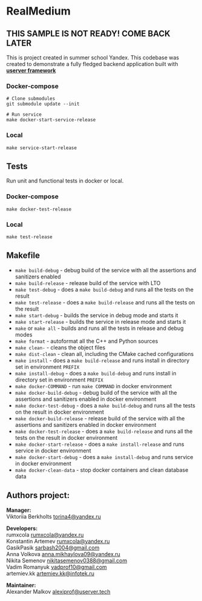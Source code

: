 # RealMedium

## THIS SAMPLE IS NOT READY! COME BACK LATER

This is project created in summer school Yandex.
This codebase was created to demonstrate a fully fledged backend application built with **[userver framework](https://userver.tech/)**

### Docker-compose
```
# Clone submodules
git submodule update --init

# Run service
make docker-start-service-release
```
### Local
```
make service-start-release
```
## Tests
Run unit and functional tests in docker or local.
### Docker-compose
```
make docker-test-release
```
### Local
```
make test-release
```

## Makefile

* `make build-debug` - debug build of the service with all the assertions and sanitizers enabled
* `make build-release` - release build of the service with LTO
* `make test-debug` - does a `make build-debug` and runs all the tests on the result
* `make test-release` - does a `make build-release` and runs all the tests on the result
* `make start-debug` - builds the service in debug mode and starts it
* `make start-release` - builds the service in release mode and starts it
* `make` or `make all` - builds and runs all the tests in release and debug modes
* `make format` - autoformat all the C++ and Python sources
* `make clean-` - cleans the object files
* `make dist-clean` - clean all, including the CMake cached configurations
* `make install` - does a `make build-release` and runs install in directory set in environment `PREFIX`
* `make install-debug` - does a `make build-debug` and runs install in directory set in environment `PREFIX`
* `make docker-COMMAND` - run `make COMMAND` in docker environment
* `make docker-build-debug` - debug build of the service with all the assertions and sanitizers enabled in docker environment
* `make docker-test-debug` - does a `make build-debug` and runs all the tests on the result in docker environment
* `make docker-build-release` - release build of the service with all the assertions and sanitizers enabled in docker environment
* `make docker-test-release` - does a `make build-release` and runs all the tests on the result in docker environment
* `make docker-start-release` - does a `make install-release` and runs service in docker environment
* `make docker-start-debug` - does a `make install-debug` and runs service in docker environment
* `make docker-clean-data` - stop docker containers and clean database data


## Authors project:

**Manager:**  
Viktoriia Berkholts <torina4@yandex.ru>


**Developers:**  
rumxcola <rumxcola@yandex.ru>  
Konstantin Artemev <rumxcola@yandex.ru>  
GasikPasik <sarbash2004@gmail.com>  
Anna Volkova <anna.mikhaylova09@yandex.ru>  
Nikita Semenov <nikitasemenov0388@gmail.com>  
Vadim Romanyuk <vadprof10@gmail.com>  
artemiev.kk <artemiev.kk@infotek.ru>  


**Maintainer:**  
Alexander Malkov <alexiprof@userver.tech>
